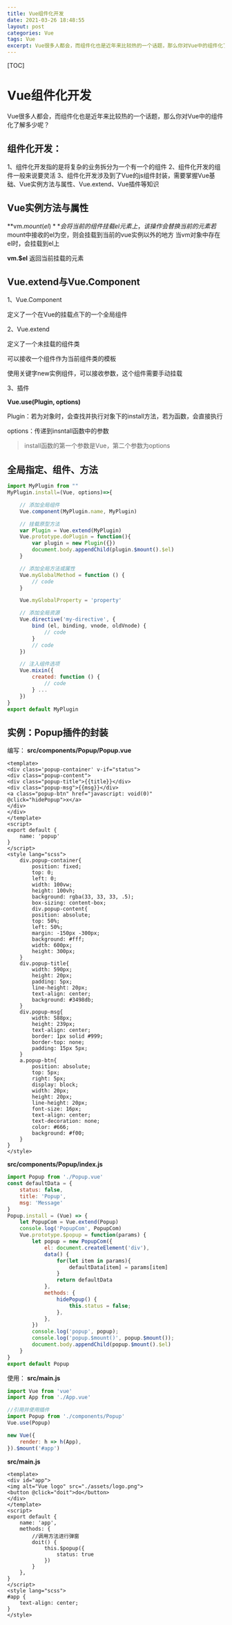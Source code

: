```yaml
---
title: Vue组件化开发
date: 2021-03-26 18:48:55
layout: post
categories: Vue
tags: Vue
excerpt: Vue很多人都会，而组件化也是近年来比较热的一个话题，那么你对Vue中的组件化了解多少呢？
---
```


[TOC]

# Vue组件化开发

Vue很多人都会，而组件化也是近年来比较热的一个话题，那么你对Vue中的组件化了解多少呢？

## 组件化开发：
1、组件化开发指的是将复杂的业务拆分为一个有一个的组件
2、组件化开发的组件一般来说要灵活
3、组件化开发涉及到了Vue的js组件封装，需要掌握Vue基础、Vue实例方法与属性、Vue.extend、Vue插件等知识

## Vue实例方法与属性

**vm.$mount(el)**
会将当前的组件挂载el元素上，该操作会替换当前的元素
若$mount中接收的el为空，则会挂载到当前的vue实例以外的地方
当vm对象中存在el时，会挂载到el上

**vm.$el**
返回当前挂载的元素

## Vue.extend与Vue.Component

1、Vue.Component

定义了一个在Vue的挂载点下的一个全局组件

2、Vue.extend

定义了一个未挂载的组件类

可以接收一个组件作为当前组件类的模板

使用关键字new实例组件，可以接收参数，这个组件需要手动挂载

3、插件

**Vue.use(Plugin, options)**

Plugin：若为对象时，会查找并执行对象下的install方法，若为函数，会直接执行

options：传递到insntall函数中的参数

> install函数的第一个参数是Vue，第二个参数为options

## 全局指定、组件、方法

```js
import MyPlugin from ""
MyPlugin.install=(Vue, options)=>{

    // 添加全局组件
    Vue.component(MyPlugin.name, MyPlugin)

    // 挂载原型方法
    var Plugin = Vue.extend(MyPlugin)
    Vue.prototype.doPlugin = function(){
        var plugin = new Plugin({})
        document.body.appendChild(plugin.$mount().$el)
    }

    // 添加全局方法或属性
    Vue.myGlobalMethod = function () {
        // code
    }

    Vue.myGlobalProperty = 'property'

    // 添加全局资源
    Vue.directive('my-directive', {
        bind (el, binding, vnode, oldVnode) {
            // code
        }
        // code
    })

    // 注入组件选项
    Vue.mixin({
        created: function () {
            // code
        } ...
    })
}
export default MyPlugin
```

## 实例：Popup插件的封装

编写：
**src/components/Popup/Popup.vue**
```vue
<template>
<div class='popup-container' v-if="status">
<div class="popup-content">
<div class="popup-title">{{title}}</div>
<div class="popup-msg">{{msg}}</div>
<a class="popup-btn" href="javascript: void(0)" @click="hidePopup">x</a>
</div>
</div>
</template>
<script>
export default {
    name: 'popup'
}
</script>
<style lang="scss">
    div.popup-container{
        position: fixed;
        top: 0;
        left: 0;
        width: 100vw;
        height: 100vh;
        background: rgba(33, 33, 33, .5);
        box-sizing: content-box;
        div.popup-content{
        position: absolute;
        top: 50%;
        left: 50%;
        margin: -150px -300px;
        background: #fff;
        width: 600px;
        height: 300px;
    }
    div.popup-title{
        width: 590px;
        height: 20px;
        padding: 5px;
        line-height: 20px;
        text-align: center;
        background: #3498db;
    }
    div.popup-msg{
        width: 588px;
        height: 239px;
        text-align: center;
        border: 1px solid #999;
        border-top: none;
        padding: 15px 5px;
    }
    a.popup-btn{
        position: absolute;
        top: 5px;
        right: 5px;
        display: block;
        width: 20px;
        height: 20px;
        line-height: 20px;
        font-size: 16px;
        text-align: center;
        text-decoration: none;
        color: #666;
        background: #f00;
    }
}
</style>
```

**src/components/Popup/index.js**
```js
import Popup from './Popup.vue'
const defaultData = {
    status: false,
    title: 'Popup',
    msg: 'Message'
}
Popup.install = (Vue) => {
    let PopupCom = Vue.extend(Popup)
    console.log('PopupCom', PopupCom)
    Vue.prototype.$popup = function(params) {
        let popup = new PopupCom({
            el: document.createElement('div'),
            data() {
                for(let item in params){
                    defaultData[item] = params[item]
                }
                return defaultData
            },
            methods: {
                hidePopup() {
                    this.status = false;
                },
            },
        })
        console.log('popup', popup);
        console.log('popup.$mount()', popup.$mount());
        document.body.appendChild(popup.$mount().$el)
    }
}
export default Popup
```

使用：
**src/main.js**
```js
import Vue from 'vue'
import App from './App.vue'

//引用并使用插件
import Popup from './components/Popup'
Vue.use(Popup)

new Vue({
    render: h => h(App),
}).$mount('#app')
```

**src/main.js**
```vue
<template>
<div id="app">
<img alt="Vue logo" src="./assets/logo.png">
<button @click="doit">do</button>
</div>
</template>
<script>
export default {
    name: 'app',
    methods: {
        //调用方法进行弹窗
        doit() {
            this.$popup({
                status: true
            })
        }
    },
}
</script>
<style lang="scss">
#app {
    text-align: center;
}
</style>
```
